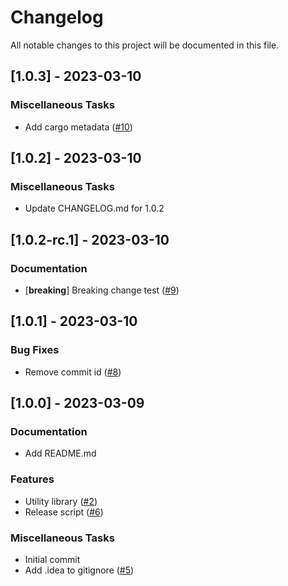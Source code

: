 # Changelog

All notable changes to this project will be documented in this file.

## [1.0.3] - 2023-03-10

### Miscellaneous Tasks

- Add cargo metadata ([#10](https://github.com/fmorency/fmorency-release-test/issues/10))

## [1.0.2] - 2023-03-10

### Miscellaneous Tasks

- Update CHANGELOG.md for 1.0.2

## [1.0.2-rc.1] - 2023-03-10

### Documentation

- [**breaking**] Breaking change test ([#9](https://github.com/fmorency/fmorency-release-test/issues/9))

## [1.0.1] - 2023-03-10

### Bug Fixes

- Remove commit id ([#8](https://github.com/fmorency/fmorency-release-test/issues/8))

## [1.0.0] - 2023-03-09

### Documentation

- Add README.md

### Features

- Utility library ([#2](https://github.com/fmorency/fmorency-release-test/issues/2))
- Release script ([#6](https://github.com/fmorency/fmorency-release-test/issues/6))

### Miscellaneous Tasks

- Initial commit
- Add .idea to gitignore ([#5](https://github.com/fmorency/fmorency-release-test/issues/5))

